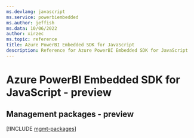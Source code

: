 ```yaml
---
ms.devlang: javascript
ms.service: powerbiembedded
ms.author: jeffish
ms.data: 10/06/2022
author: xirzec
ms.topic: reference
title: Azure PowerBI Embedded SDK for JavaScript
description: Reference for Azure PowerBI Embedded SDK for JavaScript
---
```

# Azure PowerBI Embedded SDK for JavaScript - preview

## Management packages - preview
[!INCLUDE [mgmt-packages](powerbi-embedded-mgmt-index.md)]
